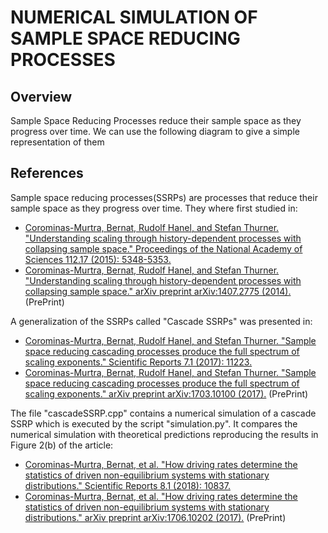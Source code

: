 # NUMERICAL SIMULATION OF SAMPLE SPACE REDUCING PROCESSES
## Overview
Sample Space Reducing Processes reduce their sample space as they progress over time. We can
use the following diagram to give a simple representation of them


## References
Sample space reducing processes(SSRPs) are processes that reduce their sample space as they progress over time. They where first studied in:
* [Corominas-Murtra, Bernat, Rudolf Hanel, and Stefan Thurner. "Understanding scaling through history-dependent processes with collapsing sample space." Proceedings of the National Academy of Sciences 112.17 (2015): 5348-5353.](https://www.pnas.org/doi/abs/10.1073/pnas.1420946112)
* [Corominas-Murtra, Bernat, Rudolf Hanel, and Stefan Thurner. "Understanding scaling through history-dependent processes with collapsing sample space." arXiv preprint arXiv:1407.2775 (2014).](https://arxiv.org/abs/1407.2775) (PrePrint)

A generalization of the SSRPs called "Cascade SSRPs" was presented in:
* [Corominas-Murtra, Bernat, Rudolf Hanel, and Stefan Thurner. "Sample space reducing cascading processes produce the full spectrum of scaling exponents." Scientific Reports 7.1 (2017): 11223.](https://www.nature.com/articles/s41598-017-09836-4)
* [Corominas-Murtra, Bernat, Rudolf Hanel, and Stefan Thurner. "Sample space reducing cascading processes produce the full spectrum of scaling exponents." arXiv preprint arXiv:1703.10100 (2017).](https://arxiv.org/abs/1703.10100) (PrePrint)

The file "cascadeSSRP.cpp" contains a numerical simulation of a cascade SSRP which is executed by the script "simulation.py". It compares the numerical simulation with theoretical predictions reproducing the results in Figure 2(b) of the article:
* [Corominas-Murtra, Bernat, et al. "How driving rates determine the statistics of driven non-equilibrium systems with stationary distributions." Scientific Reports 8.1 (2018): 10837.](https://www.nature.com/articles/s41598-018-28962-1)
* [Corominas-Murtra, Bernat, et al. "How driving rates determine the statistics of driven non-equilibrium systems with stationary distributions." arXiv preprint arXiv:1706.10202 (2017).](https://arxiv.org/abs/1706.10202) (PrePrint)



